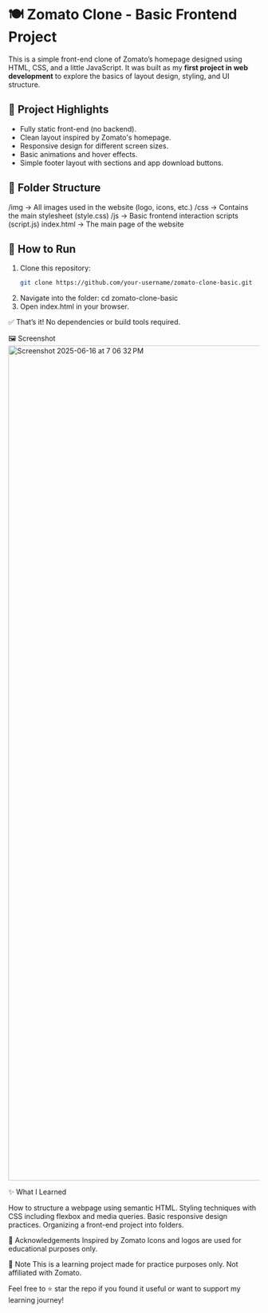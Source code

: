 # 🍽 Zomato Clone - Basic Frontend Project

This is a simple front-end clone of Zomato’s homepage designed using HTML, CSS, and a little JavaScript. It was built as my **first project in web development** to explore the basics of layout design, styling, and UI structure.

## 📌 Project Highlights

- Fully static front-end (no backend).
- Clean layout inspired by Zomato's homepage.
- Responsive design for different screen sizes.
- Basic animations and hover effects.
- Simple footer layout with sections and app download buttons.

## 📁 Folder Structure

/img → All images used in the website (logo, icons, etc.)
/css → Contains the main stylesheet (style.css)
/js → Basic frontend interaction scripts (script.js)
index.html → The main page of the website


## 🚀 How to Run

1. Clone this repository:
   ```bash
   git clone https://github.com/your-username/zomato-clone-basic.git
2. Navigate into the folder:
   cd zomato-clone-basic
3. Open index.html in your browser.

✅ That’s it! No dependencies or build tools required.


🖼 Screenshot
<img width="1675" alt="Screenshot 2025-06-16 at 7 06 32 PM" src="https://github.com/user-attachments/assets/4517412d-d8eb-47f6-a13d-293f89b922a5" />

✨ What I Learned

How to structure a webpage using semantic HTML.
Styling techniques with CSS including flexbox and media queries.
Basic responsive design practices.
Organizing a front-end project into folders.

🙏 Acknowledgements
Inspired by Zomato
Icons and logos are used for educational purposes only.

📌 Note
This is a learning project made for practice purposes only. Not affiliated with Zomato.

Feel free to ⭐ star the repo if you found it useful or want to support my learning journey!
